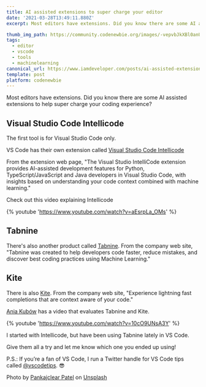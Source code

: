 ```yaml
---
title: AI assisted extensions to super charge your editor
date: '2021-03-28T13:49:11.880Z'
excerpt: Most editors have extensions. Did you know there are some AI assisted extensions to help super char...

thumb_img_path: https://community.codenewbie.org/images/-vepvbJkXBl0anU2tAhbpVbgFhT3NWGBI1m8-YRAY5Y/s:1000:420/mb:500000/aHR0cHM6Ly9jb21t/dW5pdHkuY29kZW5l/d2JpZS5vcmcvcmVt/b3RlaW1hZ2VzL3Vw/bG9hZHMvYXJ0aWNs/ZXMvN3hjdXMxbGxp/bGx5dHpiMXl5eHYu/anBlZw
tags:
  - editor
  - vscode
  - tools
  - machinelearning
canonical_url: https://www.iamdeveloper.com/posts/ai-assisted-extensions-to-super-charge-your-editor-1go/
template: post
platform: codenewbie
---
```


Most editors have extensions. Did you know there are some AI assisted extensions to help super charge your coding experience?

## Visual Studio Code Intellicode

The first tool is for Visual Studio Code only.

VS Code has their own extension called [Visual Studio Code Intellicode](https://marketplace.visualstudio.com/items?itemName=VisualStudioExptTeam.vscodeintellicode)

From the extension web page, "The Visual Studio IntelliCode extension provides AI-assisted development features for Python, TypeScript/JavaScript and Java developers in Visual Studio Code, with insights based on understanding your code context combined with machine learning."

Check out this video explaining Intellicode

{% youtube 'https://www.youtube.com/watch?v=aEsrpLa_OMs' %}

## Tabnine

There's also another product called [Tabnine](https://www.tabnine.com/). From the company web site, "Tabnine was created to help developers code faster, reduce mistakes, and discover best coding practices using Machine Learning."

## Kite

There is also [Kite](https://www.kite.com/integrations/vs-code/). From the company web site, "Experience lightning fast completions that are context aware of your code."

[Ania Kubów](https://www.youtube.com/channel/UC5DNytAJ6_FISueUfzZCVsw) has a video that evaluates Tabnine and Kite.

{% youtube 'https://www.youtube.com/watch?v=10cO9UNsA3Y' %}

I started with Intellicode, but have been using Tabnine lately in VS Code.

Give them all a try and let me know which one you ended up using!

P.S.: If you’re a fan of VS Code, I run a Twitter handle for VS Code tips called [@vscodetips](https://twitter.com/vscodetips). 😎

Photo by <a href="https://unsplash.com/@pankajpatel?utm_source=unsplash&utm_medium=referral&utm_content=creditCopyText">Pankajclear Patel</a> on <a href="https://unsplash.com/s/photos/vs-code?utm_source=unsplash&utm_medium=referral&utm_content=creditCopyText">Unsplash</a>
